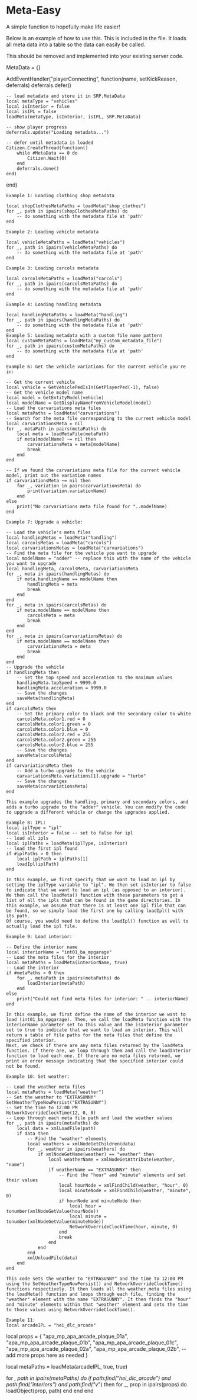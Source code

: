 # Meta-Easy
A simple function to hopefully make life easier!

Below is an example of how to use this. This is included in the file. It loads all meta data into a table so the data can easily be called.

This should be removed and implemented into your existing server code.

MetaData = {}

AddEventHandler("playerConnecting", function(name, setKickReason, deferrals)
    deferrals.defer()

    -- load metadata and store it in SRP.MetaData
    local metaType = "vehicles"
    local isInterior = false
    local isIPL = false
    loadMeta(metaType, isInterior, isIPL, SRP.MetaData)

    -- show player progress
    deferrals.update("Loading metadata...")
    
    -- defer until metadata is loaded
    Citizen.CreateThread(function()
        while #MetaData == 0 do
            Citizen.Wait(0)
        end
        deferrals.done()
    end)
end)

    Example 1: Loading clothing shop metadata
    
    local shopClothesMetaPaths = loadMeta("shop_clothes")
    for _, path in ipairs(shopClothesMetaPaths) do
        -- do something with the metadata file at 'path'
    end
    
    Example 2: Loading vehicle metadata
    
    local vehicleMetaPaths = loadMeta("vehicles")
    for _, path in ipairs(vehicleMetaPaths) do
        -- do something with the metadata file at 'path'
    end
    
    Example 3: Loading carcols metadata
    
    local carcolsMetaPaths = loadMeta("carcols")
    for _, path in ipairs(carcolsMetaPaths) do
        -- do something with the metadata file at 'path'
    end
    
    Example 4: Loading handling metadata
    
    local handlingMetaPaths = loadMeta("handling")
    for _, path in ipairs(handlingMetaPaths) do
        -- do something with the metadata file at 'path'
    end
    Example 5: Loading metadata with a custom file name pattern
    local customMetaPaths = loadMeta("my_custom_metadata_file")
    for _, path in ipairs(customMetaPaths) do
        -- do something with the metadata file at 'path'
    end
    
    Example 6: Get the vehicle variations for the current vehicle you're in:
    
    -- Get the current vehicle
    local vehicle = GetVehiclePedIsIn(GetPlayerPed(-1), false)
    -- Get the vehicle model name
    local model = GetEntityModel(vehicle)
    local modelName = GetDisplayNameFromVehicleModel(model)
    -- Load the carvariations meta files
    local metaPaths = loadMeta("carvariations")
    -- Search for the meta file corresponding to the current vehicle model
    local carvariationsMeta = nil
    for _, metaPath in pairs(metaPaths) do
        local meta = loadMetaFile(metaPath)
        if meta[modelName] ~= nil then
            carvariationsMeta = meta[modelName]
            break
        end
    end
    
    -- If we found the carvariations meta file for the current vehicle model, print out the variation names
    if carvariationsMeta ~= nil then
        for _, variation in pairs(carvariationsMeta) do
            print(variation.variationName)
        end
    else
        print("No carvariations meta file found for "..modelName)
    end
    
    Example 7: Upgrade a vehicle:
    
    -- Load the vehicle's meta files
    local handlingMetas = loadMeta("handling")
    local carcolsMetas = loadMeta("carcols")
    local carvariationsMetas = loadMeta("carvariations")
    -- Find the meta file for the vehicle you want to upgrade
    local modelName = "adder" -- replace this with the name of the vehicle you want to upgrade
    local handlingMeta, carcolsMeta, carvariationsMeta
    for _, meta in ipairs(handlingMetas) do
        if meta.handlingName == modelName then
            handlingMeta = meta
            break
        end
    end
    for _, meta in ipairs(carcolsMetas) do
        if meta.modelName == modelName then
            carcolsMeta = meta
            break
        end
    end
    for _, meta in ipairs(carvariationsMetas) do
        if meta.modelName == modelName then
            carvariationsMeta = meta
            break
        end
    end
    -- Upgrade the vehicle
    if handlingMeta then
        -- Set the top speed and acceleration to the maximum values
        handlingMeta.topSpeed = 9999.0
        handlingMeta.acceleration = 9999.0
        -- Save the changes
        saveMeta(handlingMeta)
    end
    if carcolsMeta then
        -- Set the primary color to black and the secondary color to white
        carcolsMeta.color1.red = 0
        carcolsMeta.color1.green = 0
        carcolsMeta.color1.blue = 0
        carcolsMeta.color2.red = 255
        carcolsMeta.color2.green = 255
        carcolsMeta.color2.blue = 255
        -- Save the changes
        saveMeta(carcolsMeta)
    end
    if carvariationsMeta then
        -- Add a turbo upgrade to the vehicle
        carvariationsMeta.variations[1].upgrade = "turbo"
        -- Save the changes
        saveMeta(carvariationsMeta)
    end
    
    This example upgrades the handling, primary and secondary colors, and adds a turbo upgrade to the "adder" vehicle. You can modify the code to upgrade a different vehicle or change the upgrades applied.
    
    Example 8: IPL:
    local iplType = "ipl"
    local isInterior = false -- set to false for ipl
    -- load all ipls
    local iplPaths = loadMeta(iplType, isInterior)
    -- load the first ipl found
    if #iplPaths > 0 then
        local iplPath = iplPaths[1]
        loadIpl(iplPath)
    end
    
    In this example, we first specify that we want to load an ipl by setting the iplType variable to "ipl". We then set isInterior to false to indicate that we want to load an ipl (as opposed to an interior).
    We then call the loadMeta() function with these parameters to get a list of all the ipls that can be found in the game directories. In this example, we assume that there is at least one ipl file that can be found, so we simply load the first one by calling loadIpl() with its path.
    Of course, you would need to define the loadIpl() function as well to actually load the ipl file.
    
    Example 9: Load interior:
    
    -- Define the interior name
    local interiorName = "int01_ba_mpgarage"
    -- Load the meta files for the interior
    local metaPaths = loadMeta(interiorName, true)
    -- Load the interior
    if #metaPaths > 0 then
        for _, metaPath in ipairs(metaPaths) do
            loadInterior(metaPath)
        end
    else
        print("Could not find meta files for interior: " .. interiorName)
    end
    
    In this example, we first define the name of the interior we want to load (int01_ba_mpgarage). Then, we call the loadMeta function with the interiorName parameter set to this value and the isInterior parameter set to true to indicate that we want to load an interior. This will return a table of file paths for the meta files that define the specified interior.
    Next, we check if there are any meta files returned by the loadMeta function. If there are, we loop through them and call the loadInterior function to load each one. If there are no meta files returned, we print an error message indicating that the specified interior could not be found.
    
    Example 10: Set weather:
    
    -- Load the weather meta files
    local metaPaths = loadMeta("weather")
    -- Set the weather to "EXTRASUNNY"
    SetWeatherTypeNowPersist("EXTRASUNNY")
    -- Set the time to 12:00 PM
    NetworkOverrideClockTime(12, 0, 0)
    -- Loop through each meta file path and load the weather values
    for _, path in ipairs(metaPaths) do
        local data = xmlLoadFile(path)
        if data then
            -- Find the "weather" elements
            local weathers = xmlNodeGetChildren(data)
            for _, weather in ipairs(weathers) do
                if xmlNodeGetName(weather) == "weather" then
                    local weatherName = xmlNodeGetAttribute(weather, "name")
                    if weatherName == "EXTRASUNNY" then
                        -- Find the "hour" and "minute" elements and set their values
                        local hourNode = xmlFindChild(weather, "hour", 0)
                        local minuteNode = xmlFindChild(weather, "minute", 0)
                        if hourNode and minuteNode then
                            local hour = tonumber(xmlNodeGetValue(hourNode))
                            local minute = tonumber(xmlNodeGetValue(minuteNode))
                            NetworkOverrideClockTime(hour, minute, 0)
                        end
                        break
                    end
                end
            end
            xmlUnloadFile(data)
        end
    end
    
    This code sets the weather to "EXTRASUNNY" and the time to 12:00 PM using the SetWeatherTypeNowPersist() and NetworkOverrideClockTime() functions respectively. It then loads all the weather.meta files using the loadMeta() function and loops through each file, finding the "weather" element with the name "EXTRASUNNY". It then finds the "hour" and "minute" elements within that "weather" element and sets the time to those values using NetworkOverrideClockTime().
    
    Example 11:
    local arcadeIPL = "hei_dlc_arcade"
local props = {
    "apa_mp_apa_arcade_plaque_01a",
    "apa_mp_apa_arcade_plaque_01b",
    "apa_mp_apa_arcade_plaque_01c",
    "apa_mp_apa_arcade_plaque_02a",
    "apa_mp_apa_arcade_plaque_02b",
    -- add more props here as needed
}

local metaPaths = loadMeta(arcadeIPL, true, true)

for _, path in ipairs(metaPaths) do
    if path:find("hei_dlc_arcade") and path:find("interiors") and path:find("v_") then
        for _, prop in ipairs(props) do
            loadObject(prop, path)
        end
    end
end

